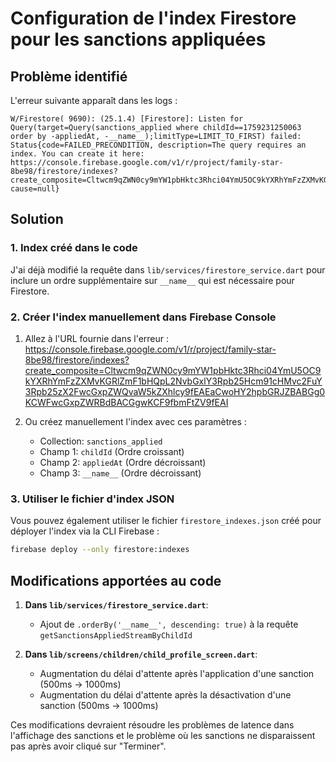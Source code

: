 # Configuration de l'index Firestore pour les sanctions appliquées

## Problème identifié

L'erreur suivante apparaît dans les logs :
```
W/Firestore( 9690): (25.1.4) [Firestore]: Listen for Query(target=Query(sanctions_applied where childId==1759231250063 order by -appliedAt, -__name__);limitType=LIMIT_TO_FIRST) failed: Status{code=FAILED_PRECONDITION, description=The query requires an index. You can create it here: https://console.firebase.google.com/v1/r/project/family-star-8be98/firestore/indexes?create_composite=Cltwcm9qZWN0cy9mYW1pbHktc3Rhci04YmU5OC9kYXRhYmFzZXMvKGRlZmF1bHQpL2NvbGxlY3Rpb25Hcm91cHMvc2FuY3Rpb25zX2FwcGxpZWQvaW5kZXhlcy9fEAEaCwoHY2hpbGRJZBABGg0KCWFwcGxpZWRBdBACGgwKCF9fbmFtZV9fEAI, cause=null}
```

## Solution

### 1. Index créé dans le code

J'ai déjà modifié la requête dans `lib/services/firestore_service.dart` pour inclure un ordre supplémentaire sur `__name__` qui est nécessaire pour Firestore.

### 2. Créer l'index manuellement dans Firebase Console

1. Allez à l'URL fournie dans l'erreur :
   https://console.firebase.google.com/v1/r/project/family-star-8be98/firestore/indexes?create_composite=Cltwcm9qZWN0cy9mYW1pbHktc3Rhci04YmU5OC9kYXRhYmFzZXMvKGRlZmF1bHQpL2NvbGxlY3Rpb25Hcm91cHMvc2FuY3Rpb25zX2FwcGxpZWQvaW5kZXhlcy9fEAEaCwoHY2hpbGRJZBABGg0KCWFwcGxpZWRBdBACGgwKCF9fbmFtZV9fEAI

2. Ou créez manuellement l'index avec ces paramètres :
   - Collection: `sanctions_applied`
   - Champ 1: `childId` (Ordre croissant)
   - Champ 2: `appliedAt` (Ordre décroissant)
   - Champ 3: `__name__` (Ordre décroissant)

### 3. Utiliser le fichier d'index JSON

Vous pouvez également utiliser le fichier `firestore_indexes.json` créé pour déployer l'index via la CLI Firebase :

```bash
firebase deploy --only firestore:indexes
```

## Modifications apportées au code

1. **Dans `lib/services/firestore_service.dart`**:
   - Ajout de `.orderBy('__name__', descending: true)` à la requête `getSanctionsAppliedStreamByChildId`

2. **Dans `lib/screens/children/child_profile_screen.dart`**:
   - Augmentation du délai d'attente après l'application d'une sanction (500ms → 1000ms)
   - Augmentation du délai d'attente après la désactivation d'une sanction (500ms → 1000ms)

Ces modifications devraient résoudre les problèmes de latence dans l'affichage des sanctions et le problème où les sanctions ne disparaissent pas après avoir cliqué sur "Terminer".